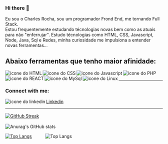  ### Hi there 👋

Eu sou o Charles Rocha, sou um programador Frond End, me tornando Full Stack. <br/>Estou frequentemente estudando técnologias novas bem como as atuais para não "enferrujar".
Estudo técnologias como HTML, CSS, Javascript, Node, Java, Sql e Redes, minha curiosidade me impulsiona a entender novas ferramentas...

## Abaixo ferramentas que tenho maior afinidade:

 <img align="left" background="white" target="_blank" alt="icone do HTML" src="https://img.shields.io/badge/html5-%23E34F26.svg?style=for-the-badge&logo=html5&logoColor=white" /> 
 <img align="left" background="white" target="_blank" alt="icone do CSS" src="https://img.shields.io/badge/css3-%231572B6.svg?style=for-the-badge&logo=css3&logoColor=white" /> 
 <img align="left" background="white" target="_blank" alt="icone do Javascript" src="https://img.shields.io/badge/javascript-%23323330.svg?style=for-the-badge&logo=javascript&logoColor=%23F7DF1E"/> 
 <img align="left" background="white" target="_blank" alt="icone do PHP" src="https://img.shields.io/badge/php-%23777BB4.svg?style=for-the-badge&logo=php&logoColor=white" />
 <img align="left" background="white" target="_blank" alt="icone do REACT" src="https://img.shields.io/badge/react-%2320232a.svg?style=for-the-badge&logo=react&logoColor=%2361DAFB" /> 
 <img align="left" background="white" target="_blank" alt="icone do MySql" src="https://img.shields.io/badge/mysql-%2300f.svg?style=for-the-badge&logo=mysql&logoColor=white" />
 <img align="left" background="white" target="_blank" alt="icone do Linux" src="https://img.shields.io/badge/Linux-FCC624?style=for-the-badge&logo=linux&logoColor=black" /> 
 
<br/>
<hr/>

### Connect with me:
  <a href="https://www.linkedin.com/in/charles-rocha6307b31ab/">
    <img align="left" background="white" target="_blank" alt="icone do linkedin" src="https://img.shields.io/badge/linkedin-%230077B5.svg?style=for-the-badge&logo=linkedin&logoColor=white" />
    <p>Linkedin</p>
  </a>
<p></p>

<hr/>

 [![GitHub Streak](https://github-readme-streak-stats.herokuapp.com/?user=charlescript)](https://git.io/streak-stats) 
 <br/><br/>
 ![Anurag's GitHub stats](https://github-readme-stats.vercel.app/api?username=charlescript&show_icons=true&theme=transparent)



[![Top Langs](https://github-readme-stats.vercel.app/api/top-langs/?username=charlescript)](https://github.com/charlescript/github-readme-stats)  &nbsp;&nbsp;&nbsp;&nbsp;&nbsp;&nbsp;&nbsp;&nbsp;&nbsp;  ![Top Langs](https://github-readme-stats.vercel.app/api/top-langs/?username=charlescript&hide_progress=true)





